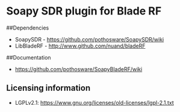 # Soapy SDR plugin for Blade RF

##Dependencies

* SoapySDR - https://github.com/pothosware/SoapySDR/wiki
* LibBladeRF - http://www.github.com/nuand/bladeRF

##Documentation

* https://github.com/pothosware/SoapyBladeRF/wiki

## Licensing information

* LGPLv2.1: https://www.gnu.org/licenses/old-licenses/lgpl-2.1.txt
